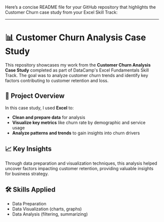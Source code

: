 Here’s a concise README file for your GitHub repository that highlights the Customer Churn case study from your Excel Skill Track:

---

# 📊 Customer Churn Analysis Case Study

This repository showcases my work from the **Customer Churn Analysis Case Study** completed as part of DataCamp's Excel Fundamentals Skill Track. The goal was to analyze customer churn trends and identify key factors contributing to customer retention and loss.

## 📁 Project Overview

In this case study, I used **Excel** to:
- **Clean and prepare data** for analysis
- **Visualize key metrics** like churn rate by demographic and service usage
- **Analyze patterns and trends** to gain insights into churn drivers

## 📈 Key Insights

Through data preparation and visualization techniques, this analysis helped uncover factors impacting customer retention, providing valuable insights for business strategy.

## 🛠️ Skills Applied
- Data Preparation
- Data Visualization (charts, graphs)
- Data Analysis (filtering, summarizing)
